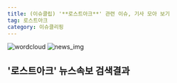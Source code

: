 ```yaml
---
title: (이슈클립) '**로스트아크**' 관련 이슈, 기사 모아 보기
tag: 로스트아크
category: 이슈클리핑
---
```

![wordcloud](https://s3.ap-northeast-2.amazonaws.com/lyrics101-wordcloud/2018-09-17-1537185012.png)
![news_img](https://user-images.githubusercontent.com/42597476/44507050-1206f400-a6e4-11e8-8d98-7ffbfebb353f.png)
## **'**로스트아크**'** 뉴스속보 검색결과


